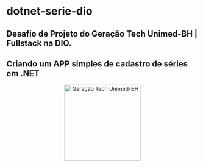 # dotnet-serie-dio

## Desafio de Projeto do Geração Tech Unimed-BH | Fullstack na DIO.
## Criando um APP simples de cadastro de séries em .NET

<div align="center" style="display: inline_block">
<img src="https://user-images.githubusercontent.com/23384348/172906479-e27d4314-2e91-471c-8f83-61aebc497cfa.png" alt="Geração Tech Unimed-BH" width="200"/>
</div>
